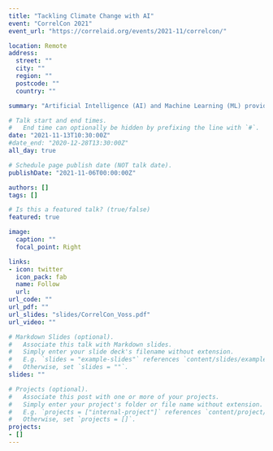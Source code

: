 ```yaml
---
title: "Tackling Climate Change with AI"
event: "CorrelCon 2021"
event_url: "https://correlaid.org/events/2021-11/correlcon/"

location: Remote
address:
  street: ""
  city: ""
  region: ""
  postcode: ""
  country: ""

summary: "Artificial Intelligence (AI) and Machine Learning (ML) provide powerful tools to tackle climate change in various applications: They can support climate change mitigation, for instance, by helping reduce greenhouse gas emissions within various applications. They can help to adapt to a changing climate and even advance climate science itself. However, AI and ML are not silver bullets and can always only be one part of the solution. This talk provides an overview of the strengths and weaknesses of ML, some example applications and recurring themes."

# Talk start and end times.
#   End time can optionally be hidden by prefixing the line with `#`.
date: "2021-11-13T10:30:00Z"
#date_end: "2020-12-28T13:30:00Z"
all_day: true

# Schedule page publish date (NOT talk date).
publishDate: "2021-11-06T00:00:00Z"

authors: []
tags: []

# Is this a featured talk? (true/false)
featured: true

image:
  caption: ""
  focal_point: Right

links:
- icon: twitter
  icon_pack: fab
  name: Follow
  url: 
url_code: ""
url_pdf: ""
url_slides: "slides/CorrelCon_Voss.pdf"
url_video: ""

# Markdown Slides (optional).
#   Associate this talk with Markdown slides.
#   Simply enter your slide deck's filename without extension.
#   E.g. `slides = "example-slides"` references `content/slides/example-slides.md`.
#   Otherwise, set `slides = ""`.
slides: ""

# Projects (optional).
#   Associate this post with one or more of your projects.
#   Simply enter your project's folder or file name without extension.
#   E.g. `projects = ["internal-project"]` references `content/project/deep-learning/index.md`.
#   Otherwise, set `projects = []`.
projects:
- []
---
```


